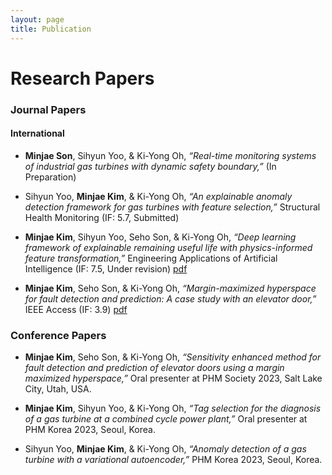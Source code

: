 ```yaml
---
layout: page
title: Publication
---
```


# Research Papers

### Journal Papers

#### International

- **Minjae Son**, Sihyun Yoo, & Ki-Yong Oh, _“Real-time monitoring systems of industrial gas turbines with dynamic safety boundary,”_ (In Preparation)

- Sihyun Yoo, **Minjae Kim**, & Ki-Yong Oh, _“An explainable anomaly detection framework for gas turbines with feature selection,”_ Structural Health Monitoring (IF: 5.7, Submitted)

- **Minjae Kim**, Sihyun Yoo, Seho Son, & Ki-Yong Oh, _“Deep learning framework of explainable remaining useful life with physics-informed feature transformation,”_ Engineering Applications of Artificial Intelligence (IF: 7.5, Under revision) [pdf]([https://papers.ssrn.com/sol3/papers.cfm?abstract_id=4898770])

- **Minjae Kim**, Seho Son, & Ki-Yong Oh, _“Margin-maximized hyperspace for fault detection and prediction: A case study with an elevator door,”_ IEEE Access (IF: 3.9) [pdf]([https://ieeexplore.ieee.org/abstract/document/10309137])

### Conference Papers

- **Minjae Kim**, Seho Son, & Ki-Yong Oh, _“Sensitivity enhanced method for fault detection and prediction of elevator doors using a margin maximized hyperspace,”_ Oral presenter at PHM Society 2023, Salt Lake City, Utah, USA.

- **Minjae Kim**, Sihyun Yoo, & Ki-Yong Oh, _“Tag selection for the diagnosis of a gas turbine at a combined cycle power plant,”_ Oral presenter at PHM Korea 2023, Seoul, Korea.

- Sihyun Yoo, **Minjae Kim**, & Ki-Yong Oh, _“Anomaly detection of a gas turbine with a variational autoencoder,”_ PHM Korea 2023, Seoul, Korea.
